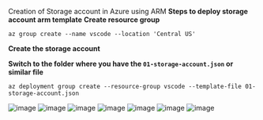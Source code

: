 Creation of Storage account in Azure using ARM 
**Steps to deploy storage account arm template**
**Create resource group**

```
az group create --name vscode --location 'Central US'
```
**Create the storage account**

**Switch to the folder where you have the `01-storage-account.json` or similar file**

```
az deployment group create --resource-group vscode --template-file 01-storage-account.json
```

![image](https://github.com/user-attachments/assets/89e8e107-bb7f-4071-9b27-40189f29eda5)
![image](https://github.com/user-attachments/assets/738d3d83-bff0-47a3-bce5-2cf6e66b69c8)
![image](https://github.com/user-attachments/assets/07cf9241-4961-4486-9126-0689c6eb35bf)
![image](https://github.com/user-attachments/assets/2f74e8da-6274-4c3c-b164-d07fbf6e3817)
![image](https://github.com/user-attachments/assets/f9370eef-b70b-4ffc-8d11-8672590a9edb)
![image](https://github.com/user-attachments/assets/5b5363a8-54f9-4f0d-8874-090ab2cb84f0)
![image](https://github.com/user-attachments/assets/6c82efeb-2a77-40eb-b81e-95ad08c91c77)
